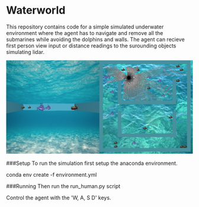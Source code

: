 # Waterworld

This repository contains code for a simple simulated underwater environment where the agent has to navigate and remove all the submarines while avoiding the dolphins and walls. The agent can recieve first person view input or distance readings to the surounding objects simulating lidar. 

![human_view](images/waterworld.png)

###Setup
To run the simulation first setup the anaconda environment.

conda env create -f environment.yml

###Running
Then run the run_human.py script

Control the agent with the 'W, A, S D' keys. 


